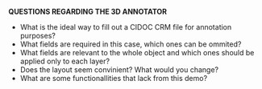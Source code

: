 **QUESTIONS REGARDING THE 3D ANNOTATOR**


- What is the ideal way to fill out a CIDOC CRM file for annotation purposes?
- What fields are required in this case, which ones can be ommited?
- What fields are relevant to the whole object and which ones should be applied only to each layer?
- Does the layout seem convinient? What would you change?
- What are some functionallities that lack from this demo?
